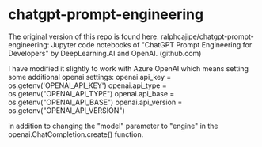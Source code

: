 # chatgpt-prompt-engineering

The original version of this repo is found here: ralphcajipe/chatgpt-prompt-engineering: Jupyter code notebooks of "ChatGPT Prompt Engineering for Developers" by DeepLearning.AI and OpenAI. (github.com)

I have modified it slightly to work with Azure OpenAI which means setting some additional openai settings:
openai.api_key  = os.getenv('OPENAI_API_KEY')
openai.api_type = os.getenv("OPENAI_API_TYPE")
openai.api_base = os.getenv("OPENAI_API_BASE")
openai.api_version = os.getenv("OPENAI_API_VERSION")

in addition to changing the "model" parameter to "engine" in the openai.ChatCompletion.create() function.
